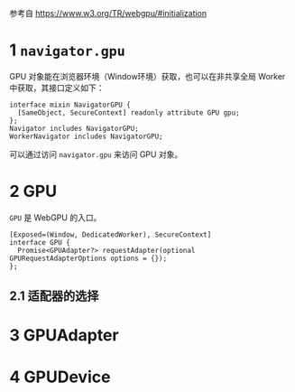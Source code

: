 参考自 https://www.w3.org/TR/webgpu/#initialization

# 1 `navigator.gpu`

GPU 对象能在浏览器环境（Window环境）获取，也可以在非共享全局 Worker 中获取，其接口定义如下：

``` web-idl
interface mixin NavigatorGPU {
  [SameObject, SecureContext] readonly attribute GPU gpu;
};
Navigator includes NavigatorGPU;
WorkerNavigator includes NavigatorGPU;
```

可以通过访问 `navigator.gpu` 来访问 GPU 对象。

# 2 GPU

`GPU` 是 WebGPU 的入口。

``` web-idl
[Exposed=(Window, DedicatedWorker), SecureContext]
interface GPU {
  Promise<GPUAdapter?> requestAdapter(optional GPURequestAdapterOptions options = {});
};
```



## 2.1 适配器的选择



# 3 GPUAdapter



# 4 GPUDevice

